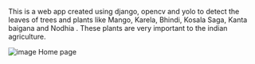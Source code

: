 This is a web app created using django, opencv and yolo to detect the leaves of trees and plants like Mango, Karela, Bhindi, Kosala Saga, Kanta baigana and Nodhia . These plants are very important to the indian agriculture.

![image](https://user-images.githubusercontent.com/47809142/121298993-640b7980-c912-11eb-8029-458f12502b2f.png)
Home page

